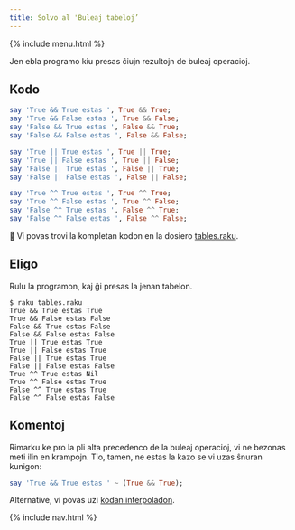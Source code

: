 ```yaml
---
title: Solvo al 'Buleaj tabeloj’
---
```


{% include menu.html %}

Jen ebla programo kiu presas ĉiujn rezultojn de buleaj operacioj.

## Kodo

```raku
say 'True && True estas ', True && True; 
say 'True && False estas ', True && False;
say 'False && True estas ', False && True;
say 'False && False estas ', False && False;

say 'True || True estas ', True || True; 
say 'True || False estas ', True || False;
say 'False || True estas ', False || True;
say 'False || False estas ', False || False;

say 'True ^^ True estas ', True ^^ True; 
say 'True ^^ False estas ', True ^^ False;
say 'False ^^ True estas ', False ^^ True;
say 'False ^^ False estas ', False ^^ False;
```

🦋 Vi povas trovi la kompletan kodon en la dosiero [tables.raku](https://github.com/ash/raku-course/blob/master/exercises/booleans/tables.raku).

## Eligo

Rulu la programon, kaj ĝi presas la jenan tabelon.

```console
$ raku tables.raku
True && True estas True
True && False estas False
False && True estas False
False && False estas False
True || True estas True
True || False estas True
False || True estas True
False || False estas False
True ^^ True estas Nil
True ^^ False estas True
False ^^ True estas True
False ^^ False estas False
```

## Komentoj

Rimarku ke pro la pli alta precedenco de la buleaj operacioj, vi ne bezonas meti ilin en krampojn. Tio, tamen, ne estas la kazo se vi uzas ŝnuran kunigon:

```raku
say 'True && True estas ' ~ (True && True);
```

Alternative, vi povas uzi [kodan interpoladon](/eo/essentials/strings/code-interpolation).

{% include nav.html %}